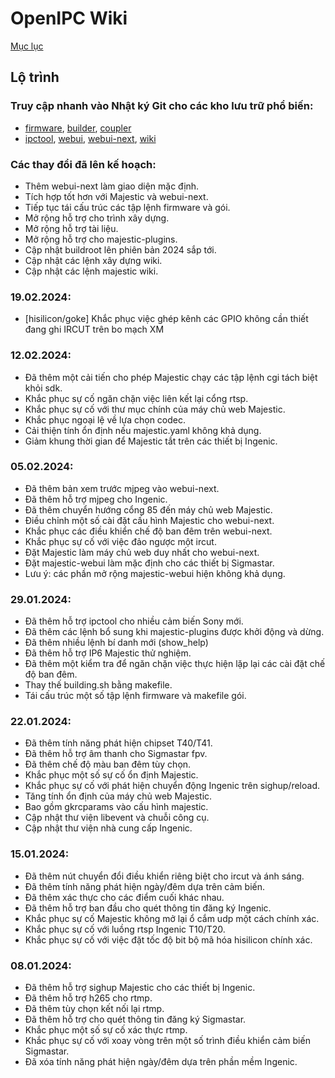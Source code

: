 # OpenIPC Wiki
[Mục lục](../README.md)

Lộ trình
-------

### Truy cập nhanh vào Nhật ký Git cho các kho lưu trữ phổ biến:

- [firmware](https://github.com/OpenIPC/firmware/commits/master), [builder](https://github.com/OpenIPC/builder/commits/master), [coupler](https://github.com/OpenIPC/coupler/commits/main)
- [ipctool](https://github.com/OpenIPC/ipctool/commits/master), [webui](https://github.com/OpenIPC/webui/commits/master), [webui-next](https://github.com/OpenIPC/webui-next/commits/master), [wiki](https://github.com/OpenIPC/wiki/commits/master)

### Các thay đổi đã lên kế hoạch:

- Thêm webui-next làm giao diện mặc định.
- Tích hợp tốt hơn với Majestic và webui-next.
- Tiếp tục tái cấu trúc các tập lệnh firmware và gói.
- Mở rộng hỗ trợ cho trình xây dựng.
- Mở rộng hỗ trợ tài liệu.
- Mở rộng hỗ trợ cho majestic-plugins.
- Cập nhật buildroot lên phiên bản 2024 sắp tới.
- Cập nhật các lệnh xây dựng wiki.
- Cập nhật các lệnh majestic wiki.

### 19.02.2024:
- [hisilicon/goke] Khắc phục việc ghép kênh các GPIO không cần thiết đang ghi IRCUT trên bo mạch XM

### 12.02.2024:
- Đã thêm một cải tiến cho phép Majestic chạy các tập lệnh cgi tách biệt khỏi sdk.
- Khắc phục sự cố ngăn chặn việc liên kết lại cổng rtsp.
- Khắc phục sự cố với thư mục chính của máy chủ web Majestic.
- Khắc phục ngoại lệ về lựa chọn codec.
- Cải thiện tính ổn định nếu majestic.yaml không khả dụng.
- Giảm khung thời gian để Majestic tắt trên các thiết bị Ingenic.

### 05.02.2024:
- Đã thêm bản xem trước mjpeg vào webui-next.
- Đã thêm hỗ trợ mjpeg cho Ingenic.
- Đã thêm chuyển hướng cổng 85 đến máy chủ web Majestic.
- Điều chỉnh một số cài đặt cấu hình Majestic cho webui-next.
- Khắc phục các điều khiển chế độ ban đêm trên webui-next.
- Khắc phục sự cố với việc đảo ngược một ircut.
- Đặt Majestic làm máy chủ web duy nhất cho webui-next.
- Đặt majestic-webui làm mặc định cho các thiết bị Sigmastar.
- Lưu ý: các phần mở rộng majestic-webui hiện không khả dụng.

### 29.01.2024:
- Đã thêm hỗ trợ ipctool cho nhiều cảm biến Sony mới.
- Đã thêm các lệnh bổ sung khi majestic-plugins được khởi động và dừng.
- Đã thêm nhiều lệnh bí danh mới (show_help)
- Đã thêm hỗ trợ IP6 Majestic thử nghiệm.
- Đã thêm một kiểm tra để ngăn chặn việc thực hiện lặp lại các cài đặt chế độ ban đêm.
- Thay thế building.sh bằng makefile.
- Tái cấu trúc một số tập lệnh firmware và makefile gói.

### 22.01.2024:
- Đã thêm tính năng phát hiện chipset T40/T41.
- Đã thêm hỗ trợ âm thanh cho Sigmastar fpv.
- Đã thêm chế độ màu ban đêm tùy chọn.
- Khắc phục một số sự cố ổn định Majestic.
- Khắc phục sự cố với phát hiện chuyển động Ingenic trên sighup/reload.
- Tăng tính ổn định của máy chủ web Majestic.
- Bao gồm gkrcparams vào cấu hình majestic.
- Cập nhật thư viện libevent và chuỗi công cụ.
- Cập nhật thư viện nhà cung cấp Ingenic.

### 15.01.2024:
- Đã thêm nút chuyển đổi điều khiển riêng biệt cho ircut và ánh sáng.
- Đã thêm tính năng phát hiện ngày/đêm dựa trên cảm biến.
- Đã thêm xác thực cho các điểm cuối khác nhau.
- Đã thêm hỗ trợ ban đầu cho quét thông tin đăng ký Ingenic.
- Khắc phục sự cố Majestic không mở lại ổ cắm udp một cách chính xác.
- Khắc phục sự cố với luồng rtsp Ingenic T10/T20.
- Khắc phục sự cố với việc đặt tốc độ bit bộ mã hóa hisilicon chính xác.

### 08.01.2024:
- Đã thêm hỗ trợ sighup Majestic cho các thiết bị Ingenic.
- Đã thêm hỗ trợ h265 cho rtmp.
- Đã thêm tùy chọn kết nối lại rtmp.
- Đã thêm hỗ trợ cho quét thông tin đăng ký Sigmastar.
- Khắc phục một số sự cố xác thực rtmp.
- Khắc phục sự cố với xoay vòng trên một số trình điều khiển cảm biến Sigmastar.
- Đã xóa tính năng phát hiện ngày/đêm dựa trên phần mềm Ingenic.
